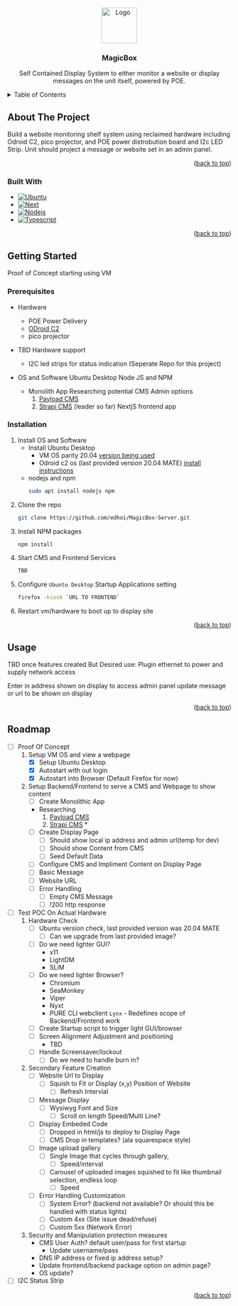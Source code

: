 <a name="readme-top"></a>
<!-- PROJECT SHIELDS -->
<!--
*** I'm using markdown "reference style" links for readability.
*** Reference links are enclosed in brackets [ ] instead of parentheses ( ).
*** See the bottom of this document for the declaration of the reference variables
*** for contributors-url, forks-url, etc. This is an optional, concise syntax you may use.
*** https://www.markdownguide.org/basic-syntax/#reference-style-links
[![Contributors][contributors-shield]][contributors-url]
[![Forks][forks-shield]][forks-url]
[![Stargazers][stars-shield]][stars-url]
[![Issues][issues-shield]][issues-url]
[![MIT License][license-shield]][license-url]
[![LinkedIn][linkedin-shield]][linkedin-url]
-->


<!-- PROJECT LOGO -->
<br />
<div align="center">
  <a href="https://github.com/github_username/repo_name">
    <img src="images/logo.png" alt="Logo" width="80" height="80">
  </a>

<h3 align="center">MagicBox</h3>

  <p align="center">
    Self Contained Display System to either monitor a website or display messages on the unit itself, powered by POE.
    <br />
    <!--<a href="https://github.com/github_username/repo_name"><strong>Explore the docs »</strong></a>
    <br />
    <br />
    <a href="https://github.com/github_username/repo_name">View Demo</a>
    ·
    <a href="https://github.com/github_username/repo_name/issues">Report Bug</a>
    ·
    <a href="https://github.com/github_username/repo_name/issues">Request Feature</a>-->
  </p>
</div>



<!-- TABLE OF CONTENTS -->
<details>
  <summary>Table of Contents</summary>
  <ol>
    <li>
      <a href="#about-the-project">About The Project</a>
      <ul>
        <li><a href="#built-with">Built With</a></li>
      </ul>
    </li>
    <li>
      <a href="#getting-started">Getting Started</a>
      <ul>
        <li><a href="#prerequisites">Prerequisites</a></li>
        <li><a href="#installation">Installation</a></li>
      </ul>
    </li>
    <li><a href="#usage">Usage</a></li>
    <li><a href="#roadmap">Roadmap</a></li>
    <!--<li><a href="#contributing">Contributing</a></li>
    <li><a href="#license">License</a></li>
    <li><a href="#contact">Contact</a></li>
    <li><a href="#acknowledgments">Acknowledgments</a></li>-->
  </ol>
</details>



<!-- ABOUT THE PROJECT -->
## About The Project

<!--[![Product Name Screen Shot][product-screenshot]](https://example.com)-->

Build a website monitoring shelf system using reclaimed hardware including Odroid C2, pico projector, and POE power distrobution board and I2c LED Strip. Unit should project a message or website set in an admin panel.

<!-- Git Specific 
`github_username`, `repo_name`, `twitter_handle`, `linkedin_username`, `email_client`, `email`, `project_title`, `project_description`
-->
<p align="right">(<a href="#readme-top">back to top</a>)</p>



### Built With

* [![Ubuntu][Ubuntu.os]][Ubuntu.com]
* [![Next][Next.js]][Next-url]
* [![Nodejs][Node.js]][Nodejs-url]
* [![Typescript]][Typescript-url]

<p align="right">(<a href="#readme-top">back to top</a>)</p>



<!-- GETTING STARTED -->
## Getting Started

Proof of Concept starting using VM 

### Prerequisites

* Hardware
  - POE Power Delivery
  - [ODroid C2][OdroidC2-URL]
  - pico projector 

* TBD Hardware support
  - I2C led strips for status indication (Seperate Repo for this project)

* OS and Software
  Ubuntu Desktop
  Node JS and NPM
  * Monolith App
    Researching potential CMS Admin options 
    1. [Payload CMS][Payload-URL]
    2. [Strapi CMS][Strapi-URL] (leader so far)
    NextjS frontend app

### Installation

1. Install OS and Software
   * Install Ubuntu Desktop
     - VM OS parity 20.04 [version being used](https://ubuntu.com/download/alternative-downloads) 
     - Odroid c2 os (last provided version 20.04 MATE) [install instructions](https://wiki.odroid.com/getting_started/os_installation_guide)
   * nodejs and npm
      ```sh
      sudo apt install nodejs npm
      ```
2. Clone the repo
   ```sh
   git clone https://github.com/edhoi/MagicBox-Server.git
   ```
3. Install NPM packages
   ```sh
   npm install
   ```
4. Start CMS and Frontend Services 
   ``` sh
   TBD
   ```
5. Configure `Ubuntu Desktop`
    Startup Applications setting
   ```sh
   firefox -kiosk `URL TO FRONTEND`
   ```
6. Restart vm/hardware to boot up to display site

<p align="right">(<a href="#readme-top">back to top</a>)</p>



<!-- USAGE EXAMPLES -->
## Usage

TBD once features created
But Desired use:
Plugin ethernet to power and supply network access

Enter in address shown on display to access admin panel
update message or url to be shown on display 



<p align="right">(<a href="#readme-top">back to top</a>)</p>



<!-- ROADMAP -->
## Roadmap

- [ ] Proof Of Concept
  1. Setup VM OS and view a webpage
     - [x] Setup Ubuntu Desktop
     - [x] Autostart with out login
     - [x] Autostart into Browser (Default Firefox for now)

  2. Setup Backend/Frontend to serve a CMS and Webpage to show content
     - [ ] Create Monolithic App
      - Researching
        1. [Payload CMS][Payload-URL]
        2. [Strapi CMS][Strapi-URL] *
     - [ ] Create Display Page 
       - [ ] Should show local ip address and admin url(temp for dev)
       - [ ] Should show Content from CMS
       - [ ] Seed Default Data
     - [ ] Configure CMS and Impliment Content on Display Page
      - [ ] Basic Message
      - [ ] Website URL 
     - [ ] Error Handling 
       - [ ] Empty CMS Message
       - [ ] !200 http response

- [ ] Test POC On Actual Hardware
  1. Hardware Check
     - [ ] Ubuntu version check, last provided version was 20.04 MATE
        - [ ] Can we upgrade from last provided image?
     - [ ] Do we need lighter GUI?
       - x11
       - LightDM
       - SLiM
     - [ ] Do we need lighter Browser?
       - Chromium
       - SeaMonkey
       - Viper
       - Nyxt
       - PURE CLI webclient `Lynx` - Redefines scope of Backend/Frontend work
     - [ ] Create Startup script to trigger light GUI/browser
     - [ ] Screen Alignment Adjustment and positioning
       - TBD
     - [ ] Handle Screensaver/lockout
       - [ ] Do we need to handle burn in?
  2. Secondary Feature Creation
     - [ ] Website Url to Display
       - [ ] Squish to Fit or Display (x,y) Position of Website
         - [ ] Refresh Intervial
     - [ ] Message Display
       - [ ] Wysiwyg Font and Size
         - [ ] Scroll on length Speed/Multi Line?
     - [ ] Display Embeded Code
       - [ ] Dropped in html/js to deploy to Display Page
       - [ ] CMS Drop in templates? (ala squarespace style)
     - [ ] Image upload gallery
       - [ ] Single Image that cycles through gallery,
         - [ ] Speed/interval
       - [ ] Carousel of uploaded images squished to fit like thumbnail selection, endless loop
         - [ ] Speed 
     - [ ] Error Handling Customization
       - [ ] System Error? (backend not available? Or should this be handled with status lights)
       - [ ] Custom 4xx (Site issue dead/refuse)
       - [ ] Custom 5xx (Network Error)
  3. Security and Manipulation protection measures
     - CMS User Auth? default user/pass for first startup
        - Update username/pass
     - DNS IP address or fixed ip address setup?
     - Update frontend/backend package option on admin page?
     - OS update? 
- [ ] I2C Status Strip

<!-- See the [open issues](https://github.com/github_username/repo_name/issues) for a full list of proposed features (and known issues). -->

<p align="right">(<a href="#readme-top">back to top</a>)</p>



<!-- CONTRIBUTING 
## Contributing

Contributions are what make the open source community such an amazing place to learn, inspire, and create. Any contributions you make are **greatly appreciated**.

If you have a suggestion that would make this better, please fork the repo and create a pull request. You can also simply open an issue with the tag "enhancement".
Don't forget to give the project a star! Thanks again!

1. Fork the Project
2. Create your Feature Branch (`git checkout -b feature/AmazingFeature`)
3. Commit your Changes (`git commit -m 'Add some AmazingFeature'`)
4. Push to the Branch (`git push origin feature/AmazingFeature`)
5. Open a Pull Request

<p align="right">(<a href="#readme-top">back to top</a>)</p>

-->

<!-- LICENSE 
## License

Distributed under the MIT License. See `LICENSE.txt` for more information.

<p align="right">(<a href="#readme-top">back to top</a>)</p>
-->


<!-- CONTACT
## Contact

Your Name - [@twitter_handle](https://twitter.com/twitter_handle) - email@email_client.com

Project Link: [https://github.com/github_username/repo_name](https://github.com/github_username/repo_name)

<p align="right">(<a href="#readme-top">back to top</a>)</p>

 -->

<!-- ACKNOWLEDGMENTS
## Acknowledgments

* []()
* []()
* []()

<p align="right">(<a href="#readme-top">back to top</a>)</p>

 -->

<!-- MARKDOWN LINKS & IMAGES -->
<!-- https://www.markdownguide.org/basic-syntax/#reference-style-links -->
[contributors-shield]: https://img.shields.io/github/contributors/github_username/repo_name.svg?style=for-the-badge
[contributors-url]: https://github.com/github_username/repo_name/graphs/contributors
[forks-shield]: https://img.shields.io/github/forks/github_username/repo_name.svg?style=for-the-badge
[forks-url]: https://github.com/github_username/repo_name/network/members
[stars-shield]: https://img.shields.io/github/stars/github_username/repo_name.svg?style=for-the-badge
[stars-url]: https://github.com/github_username/repo_name/stargazers
[issues-shield]: https://img.shields.io/github/issues/github_username/repo_name.svg?style=for-the-badge
[issues-url]: https://github.com/github_username/repo_name/issues
[license-shield]: https://img.shields.io/github/license/github_username/repo_name.svg?style=for-the-badge
[license-url]: https://github.com/github_username/repo_name/blob/master/LICENSE.txt
[linkedin-shield]: https://img.shields.io/badge/-LinkedIn-black.svg?style=for-the-badge&logo=linkedin&colorB=555
[linkedin-url]: https://linkedin.com/in/linkedin_username
[product-screenshot]: images/screenshot.png

[Next.js]: https://img.shields.io/badge/next.js-000000?style=for-the-badge&logo=nextdotjs&logoColor=white
[Next-url]: https://nextjs.org/
[Ubuntu.os]: https://img.shields.io/badge/Ubuntu-E95420?style=for-the-badge&logo=ubuntu&logoColor=white
[Ubuntu.com]: https://ubuntu.com/
[Node.js]: https://img.shields.io/badge/Node.js-43853D?style=for-the-badge&logo=node.js&logoColor=white
[Nodejs-url]: https://nodejs.org/en
[OdroidC2-url]: https://wiki.odroid.com/odroid-c2/odroid-c2
[Payload-url]: https://watch-learn.com/payload-cms/payload-and-next-js-with-local-api
[Strapi-url]: https://strapi.io/features
[Typescript]: https://img.shields.io/badge/TypeScript-007ACC?style=for-the-badge&logo=typescript&logoColor=white
[Typescript-url]: https://www.typescriptlang.org/